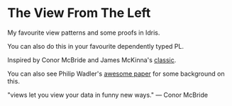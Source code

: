 # The View From The Left

My favourite view patterns and some proofs in Idris. 

You can also do this in your favourite dependently typed PL.

Inspired by Conor McBride and James McKinna's [classic](http://www.e-pig.org/downloads/view.pdf).

You can also see Philip Wadler's [awesome paper](https://www.cs.tufts.edu/~nr/cs257/archive/phil-wadler/views.pdf) for some background on this.



"views let you view your data in funny new ways." — Conor McBride

